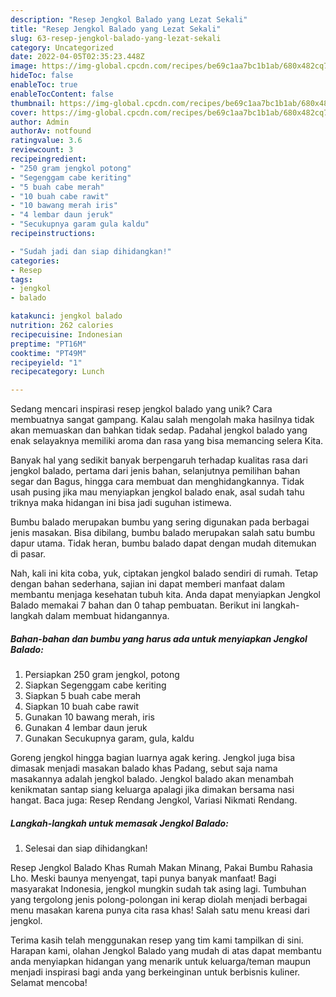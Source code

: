 ```yaml
---
description: "Resep Jengkol Balado yang Lezat Sekali"
title: "Resep Jengkol Balado yang Lezat Sekali"
slug: 63-resep-jengkol-balado-yang-lezat-sekali
category: Uncategorized
date: 2022-04-05T02:35:23.448Z
image: https://img-global.cpcdn.com/recipes/be69c1aa7bc1b1ab/680x482cq70/jengkol-balado-foto-resep-utama.jpg
hideToc: false
enableToc: true
enableTocContent: false
thumbnail: https://img-global.cpcdn.com/recipes/be69c1aa7bc1b1ab/680x482cq70/jengkol-balado-foto-resep-utama.jpg
cover: https://img-global.cpcdn.com/recipes/be69c1aa7bc1b1ab/680x482cq70/jengkol-balado-foto-resep-utama.jpg
author: Admin
authorAv: notfound
ratingvalue: 3.6
reviewcount: 3
recipeingredient:
- "250 gram jengkol potong"
- "Segenggam cabe keriting"
- "5 buah cabe merah"
- "10 buah cabe rawit"
- "10 bawang merah iris"
- "4 lembar daun jeruk"
- "Secukupnya garam gula kaldu"
recipeinstructions:

- "Sudah jadi dan siap dihidangkan!"
categories:
- Resep
tags:
- jengkol
- balado

katakunci: jengkol balado 
nutrition: 262 calories
recipecuisine: Indonesian
preptime: "PT16M"
cooktime: "PT49M"
recipeyield: "1"
recipecategory: Lunch

---
```





Sedang mencari inspirasi resep jengkol balado yang unik? Cara membuatnya sangat gampang. Kalau salah mengolah maka hasilnya tidak akan memuaskan dan bahkan tidak sedap. Padahal jengkol balado yang enak selayaknya memiliki aroma dan rasa yang bisa memancing selera Kita.





Banyak hal yang sedikit banyak berpengaruh terhadap kualitas rasa dari jengkol balado, pertama dari jenis bahan, selanjutnya pemilihan bahan segar dan Bagus, hingga cara membuat dan menghidangkannya. Tidak usah pusing jika mau menyiapkan jengkol balado enak,      asal sudah tahu triknya maka hidangan ini bisa jadi suguhan istimewa.














Bumbu balado merupakan bumbu yang sering digunakan pada berbagai jenis masakan. Bisa dibilang, bumbu balado merupakan salah satu bumbu dapur utama. Tidak heran, bumbu balado dapat dengan mudah ditemukan di pasar.






Nah, kali ini kita coba, yuk, ciptakan jengkol balado sendiri di rumah. Tetap dengan bahan sederhana, sajian ini dapat memberi manfaat dalam membantu menjaga kesehatan tubuh kita. Anda dapat menyiapkan Jengkol Balado memakai 7 bahan dan 0 tahap pembuatan. Berikut ini langkah-langkah dalam membuat hidangannya.

<!--inarticleads1-->

##### Bahan-bahan dan bumbu yang harus ada untuk menyiapkan Jengkol Balado:

1. Persiapkan 250 gram jengkol, potong
1. Siapkan Segenggam cabe keriting
1. Siapkan 5 buah cabe merah
1. Siapkan 10 buah cabe rawit
1. Gunakan 10 bawang merah, iris
1. Gunakan 4 lembar daun jeruk
1. Gunakan Secukupnya garam, gula, kaldu


Goreng jengkol hingga bagian luarnya agak kering. Jengkol juga bisa dimasak menjadi masakan balado khas Padang, sebut saja nama masakannya adalah jengkol balado. Jengkol balado akan menambah kenikmatan santap siang keluarga apalagi jika dimakan bersama nasi hangat. Baca juga: Resep Rendang Jengkol, Variasi Nikmati Rendang. 

<!--inarticleads2-->

##### Langkah-langkah untuk memasak Jengkol Balado:


1. Selesai dan siap dihidangkan!

Resep Jengkol Balado Khas Rumah Makan Minang, Pakai Bumbu Rahasia Lho. Meski baunya menyengat, tapi punya banyak manfaat! Bagi masyarakat Indonesia, jengkol mungkin sudah tak asing lagi. Tumbuhan yang tergolong jenis polong-polongan ini kerap diolah menjadi berbagai menu masakan karena punya cita rasa khas! Salah satu menu kreasi dari jengkol. 

Terima kasih telah menggunakan resep yang tim kami tampilkan di sini. Harapan kami, olahan Jengkol Balado yang mudah di atas dapat membantu anda menyiapkan hidangan yang menarik untuk keluarga/teman maupun menjadi inspirasi bagi anda yang berkeinginan untuk berbisnis kuliner. Selamat mencoba!
